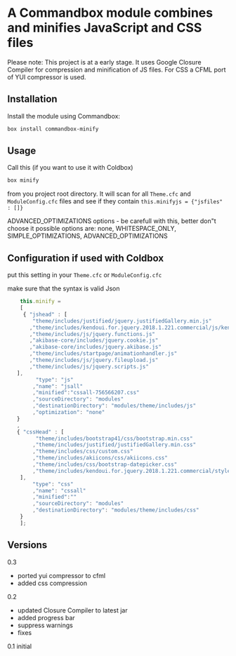 ﻿# A Commandbox module combines and minifies JavaScript and CSS files

Please note: This project is at a early stage. 
It uses Google Closure Compiler for compression and minification of JS files.
For CSS a CFML port of YUI compressor is used.

## Installation

Install the module using Commandbox:
```bash
box install commandbox-minify
```

## Usage
Call this (if you want to use it with Coldbox)
```bash
box minify
```
from you project root directory. It will scan for all `Theme.cfc` and `ModuleConfig.cfc` files and see if they contain `this.minifyjs = {"jsfiles" : []}`


ADVANCED_OPTIMIZATIONS options - be carefull with this, better don"t choose it
possible options are: none, WHITESPACE_ONLY, SIMPLE_OPTIMIZATIONS, ADVANCED_OPTIMIZATIONS

## Configuration if used with Coldbox

put this setting in your `Theme.cfc` or `ModuleConfig.cfc`

make sure that the syntax is valid Json

```js
	this.minify =
	[
	 { "jshead" : [
		"theme/includes/justified/jquery.justifiedGallery.min.js"
	   ,"theme/includes/kendoui.for.jquery.2018.1.221.commercial/js/kendo.all.min.js"
	   ,"theme/includes/js/jquery.functions.js"
	   ,"akibase-core/includes/jquery.cookie.js"
	   ,"akibase-core/includes/jquery.akibase.js"
	   ,"theme/includes/startpage/animationhandler.js"
	   ,"theme/includes/js/jquery.fileupload.js"
	   ,"theme/includes/js/jquery.scripts.js"
   ],
   		 "type": "js"
  		,"name": "jsall"
		,"minified":"cssall-756566207.css"
		,"sourceDirectory": "modules"
		,"destinationDirectory": "modules/theme/includes/js"
		,"optimization": "none" 
   }
   ,
   { "cssHead" : [
		 "theme/includes/bootstrap41/css/bootstrap.min.css"
		,"theme/includes/justified/justifiedGallery.min.css"
		,"theme/includes/css/custom.css"
		,"theme/includes/akiicons/css/akiicons.css"
		,"theme/includes/css/bootstrap-datepicker.css"
		,"theme/includes/kendoui.for.jquery.2018.1.221.commercial/styles/kendo.bootstrap-v4.min.css"
	],
		"type": "css"
	 	,"name": "cssall"
		,"minified":""
		,"sourceDirectory": "modules"
		,"destinationDirectory": "modules/theme/includes/css"
	} 
	];
```

## Versions
0.3
* ported yui compressor to cfml
* added css compression

0.2
* updated Closure Compiler to latest jar
* added progress bar
* suppress warnings
* fixes

0.1 initial

